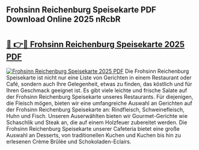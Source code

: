 ## Frohsinn Reichenburg Speisekarte PDF Download Online 2025 nRcbR

# <h2><a href="http://gcci5lc.nevu.top/?p=Frohsinn+Reichenburg+Speisekarte">🔗 👉🔴 Frohsinn Reichenburg Speisekarte 2025 PDF</a></h2>

[![Frohsinn Reichenburg Speisekarte 2025 PDF](https://i.imgur.com/dBaPXMq.png)](http://gcci5lc.nevu.top/?p=Frohsinn+Reichenburg+Speisekarte)
Die Frohsinn Reichenburg Speisekarte ist nicht nur eine Liste von Gerichten in einem Restaurant oder Café, sondern auch Ihre Gelegenheit, etwas zu finden, das köstlich und für Ihren Geschmack geeignet ist. Es gibt viele leichte und frische Salate auf der Frohsinn Reichenburg Speisekarte unseres Restaurants. Für diejenigen, die Fleisch mögen, bieten wir eine umfangreiche Auswahl an Gerichten auf der Frohsinn Reichenburg Speisekarte an: Rindfleisch, Schweinefleisch, Huhn und Fisch. Unseren Auserwählten bieten wir Gourmet-Gerichte wie Schaschlik und Steak an, die auf einem Holzfeuer zubereitet werden. Die Frohsinn Reichenburg Speisekarte unserer Cafeteria bietet eine große Auswahl an Desserts, von traditionellen Kuchen und Kuchen bis hin zu erlesenen Crème Brûlée und Schokoladen-Eclairs.
